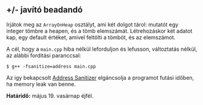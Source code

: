 ## +/- javító beadandó

Irjátok meg az `ArrayOnHeap` osztályt, ami két dolgot tárol: mutatót egy integer tömbre a heapen, és a tömb elemszámát. Létrehozáskor két adatot kap, egy default értéket, amivel feltölti a tömböt, és az elemszámot.

A cél, hogy a `main.cpp` hiba nélkül leforduljon és lefusson, változtatás nélkül, az alábbi forditási paranccsal:

```
$ g++ -fsanitize=address main.cpp
```
Az igy bekapcsolt [Address Sanitizer](https://en.wikipedia.org/wiki/AddressSanitizer) elgáncsolja a programot futási időben, ha memory leak van benne.

**Határidő:** május 19. vasárnap éjfél.
